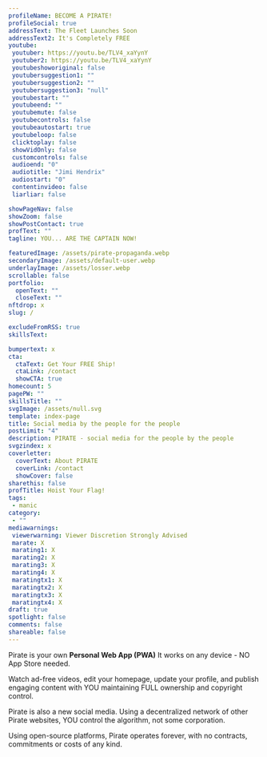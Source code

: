```yaml
---
profileName: BECOME A PIRATE!
profileSocial: true
addressText: The Fleet Launches Soon
addressText2: It's Completely FREE
youtube: 
 youtuber: https://youtu.be/TLV4_xaYynY
 youtuber2: https://youtu.be/TLV4_xaYynY
 youtubeshoworiginal: false
 youtubersuggestion1: ""
 youtubersuggestion2: ""
 youtubersuggestion3: "null"
 youtubestart: ""
 youtubeend: ""
 youtubemute: false
 youtubecontrols: false
 youtubeautostart: true
 youtubeloop: false
 clicktoplay: false
 showVidOnly: false
 customcontrols: false
 audioend: "0"
 audiotitle: "Jimi Hendrix"
 audiostart: "0"
 contentinvideo: false
 liarliar: false

showPageNav: false
showZoom: false
showPostContact: true
profText: ""
tagline: YOU... ARE THE CAPTAIN NOW!

featuredImage: /assets/pirate-propaganda.webp
secondaryImage: /assets/default-user.webp
underlayImage: /assets/losser.webp
scrollable: false
portfolio:
  openText: ""
  closeText: ""
nftdrop: x
slug: /

excludeFromRSS: true
skillsText: 

bumpertext: x
cta:
  ctaText: Get Your FREE Ship!
  ctaLink: /contact
  showCTA: true
homecount: 5
pagePW: ""
skillsTitle: ""
svgImage: /assets/null.svg
template: index-page
title: Social media by the people for the people
postLimit: "4"
description: PIRATE - social media for the people by the people
svgzindex: x
coverletter:
  coverText: About PIRATE
  coverLink: /contact
  showCover: false
sharethis: false
profTitle: Hoist Your Flag!
tags: 
 - manic
category:
 - ""
mediawarnings:
 viewerwarning: Viewer Discretion Strongly Advised
 marate: X
 marating1: X
 marating2: X
 marating3: X
 marating4: X
 maratingtx1: X
 maratingtx2: X
 maratingtx3: X
 maratingtx4: X
draft: true
spotlight: false
comments: false
shareable: false
---
```


Pirate is your own <strong>Personal Web App (PWA)</strong> 
It works on any device - NO App Store needed.

Watch ad-free videos, edit your homepage, update your profile, and publish engaging content with YOU maintaining FULL ownership and copyright control.

Pirate is also a new social media.  Using a decentralized network of other Pirate websites, YOU control the algorithm, not some corporation.

Using open-source platforms, Pirate operates forever, with no contracts, commitments or costs of any kind.

